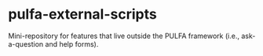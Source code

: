 # pulfa-external-scripts
Mini-repository for features that live outside the PULFA framework (i.e., ask-a-question and help forms).
